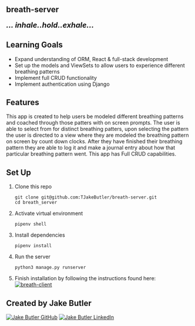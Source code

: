 ## breath-server

<b style="font-size: 20px;"><i>... inhale..hold..exhale...</i></b>

## Learning Goals

- Expand understanding of ORM, React & full-stack development
- Set up the models and ViewSets to allow users to experience different breathing patterns
- Implement full CRUD functionality
- Implement authentication using Django

## Features

This app is created to help users be modeled different breathing patterns and coached through those patters with on screen prompts. The user is able to select from for distinct breathing patters, upon selecting the pattern the user is directed to a view where they are modeled the breathing pattern on screen by count down clocks. After they have finished their breathing pattern they are able to log it and make a journal entry about how that particular breathing pattern went. This app has Full CRUD capabilities.

## Set Up

1. Clone this repo

    ```
    git clone git@github.com:TJakeButler/breath-server.git
    cd breath_server
    ```

2. Activate virtual environment

    ```
    pipenv shell
    ```

3. Install dependencies

    ```
    pipenv install
    ```



4. Run the server

    ```
    python3 manage.py runserver
    ```

5. Finish installation by following the instructions found here:
<a href="https://github.com/TJakeButler/breath-client" target="_blank"><img src="https://img.shields.io/badge/client_repo%20-%2375120e.svg?&style=for-the-badge&&logoColor=white" alt="breath-client" style="height: auto !important; width: auto !important;" /></a>

## Created by Jake Butler

<a href="https://github.com/TJakeButler" target="_blank"><img src="https://img.shields.io/badge/github%20-%23121011.svg?&style=for-the-badge&logo=github&logoColor=white" alt="Jake Butler GitHub" style="height: auto !important;width: auto !important;" /></a> <a href="https://www.linkedin.com/in/jake-butler-web-dev/" target="_blank"><img src="https://img.shields.io/badge/linkedin%20-%230077B5.svg?&style=for-the-badge&logo=linkedin&logoColor=white" alt="Jake Butler LinkedIn" style="height: auto !important;width: auto !important;" /></a>
```
